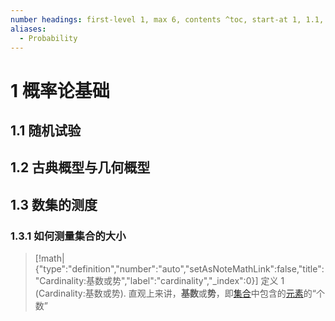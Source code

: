 ```yaml
---
number headings: first-level 1, max 6, contents ^toc, start-at 1, 1.1, auto
aliases:
  - Probability
---
```

# 1 概率论基础
## 1.1 随机试验

## 1.2 古典概型与几何概型
## 1.3 数集的测度
### 1.3.1 如何测量集合的大小

> [!math|{"type":"definition","number":"auto","setAsNoteMathLink":false,"title":"Cardinality:基数或势","label":"cardinality","_index":0}] 定义 1 (Cardinality:基数或势).
>  直观上来讲，**基数**或**势**，即[集合](https://zh.wikipedia.org/wiki/%E9%9B%86%E5%90%88_(%E6%95%B0%E5%AD%A6) "集合 (数学)")中包含的[元素](https://zh.wikipedia.org/wiki/%E5%85%83%E7%B4%A0 "元素")的“个数”


